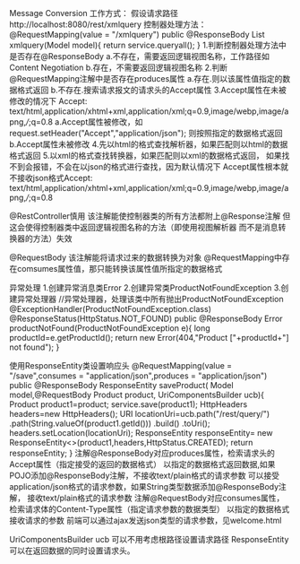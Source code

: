 Message Conversion
    工作方式：
        假设请求路径http://localhost:8080/rest/xmlquery
        控制器处理方法： @RequestMapping(value = "/xmlquery")
                    public @ResponseBody List<Product> xmlquery(Model model){
                        return service.queryall();
                    }
        1.判断控制器处理方法中是否存在@ResponseBody
            a.不存在，需要返回逻辑视图名称，工作路径如Content Negotiation
            b.存在，不需要返回逻辑视图名称
        2.判断@RequestMapping注解中是否存在produces属性
            a.存在.则以该属性值指定的数据格式返回
            b.不存在.搜索请求报文的请求头的Accept属性
        3.Accept属性在未被修改的情况下  Accept: text/html,application/xhtml+xml,application/xml;q=0.9,image/webp,image/apng,*/*;q=0.8
            a.Accept属性被修改，如 request.setHeader("Accept","application/json");
                则按照指定的数据格式返回
            b.Accept属性未被修改
        4.先以html的格式查找解析器，如果匹配则以html的数据格式返回
        5.以xml的格式查找转换器，如果匹配则以xml的数据格式返回，
            如果找不到会报错，不会在以json的格式进行查找，因为默认情况下
            Accept属性根本就不接收json格式Accept: text/html,application/xhtml+xml,application/xml;q=0.9,image/webp,image/apng,*/*;q=0.8
  
  @RestController慎用
        该注解能使控制器类的所有方法都附上@Response注解
        但这会使得控制器类中返回逻辑视图名称的方法（即使用视图解析器
        而不是消息转换器的方法）失效
        
  @RequestBody
        该注解能将请求过来的数据转换为对象
        @RequestMapping中存在comsumes属性值，那只能转换该属性值所指定的数据格式
  
  异常处理
        1.创建异常消息类Error
        2.创建异常类ProductNotFoundException
        3.创建异常处理器
             //异常处理器，处理该类中所有抛出ProductNotFoundException
                @ExceptionHandler(ProductNotFoundException.class)
                @ResponseStatus(HttpStatus.NOT_FOUND)
                public @ResponseBody Error productNotFound(ProductNotFoundException e){
                    long productId=e.getProductId();
                    return new Error(404,"Product ["+productId+"] not found");
                }
                
  使用ResponseEntity类设置响应头
        @RequestMapping(value = "/save",consumes = "application/json",produces = "application/json")
            public @ResponseBody ResponseEntity<Product> saveProduct(
                    Model model,@RequestBody Product product,
                    UriComponentsBuilder ucb){
                Product product1=product;
                service.save(product1);
                HttpHeaders headers=new HttpHeaders();
                URI locationUri=ucb.path("/rest/query/")
                                    .path(String.valueOf(product1.getId()))
                                    .build()
                                    .toUri();
                headers.setLocation(locationUri);
                ResponseEntity<Product> responseEntity=
                        new ResponseEntity<>(product1,headers,HttpStatus.CREATED);
                return responseEntity;
            }
       注解@ResponseBody对应produces属性，检索请求头的Accept属性（指定接受的返回的数据格式）
            以指定的数据格式返回数据,如果POJO添加@ResponseBody注解，不接收text/plain格式的请求参数
            可以接受application/json格式的请求参数，如果String类型数据添加@ResponseBody注解，
            接收text/plain格式的请求参数
       注解@RequestBody对应consumes属性，检索请求体的Content-Type属性（指定请求参数的数据类型）
            以指定的数据格式接收请求的参数
       前端可以通过ajax发送json类型的请求参数，见welcome.html
      
  UriComponentsBuilder ucb 可以不用考虑根路径设置请求路径
  ResponseEntity可以在返回数据的同时设置请求头。
      
 